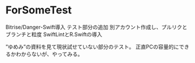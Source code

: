 # ForSomeTest

Bitrise/Danger-Swift導入
テスト部分の追加
別アカウント作成し、プルリクとブランチと粒度
SwiftLintとR.Swiftの導入

”ゆめみ”の資料を見て現状試せていない部分のテスト。
正直PCの容量的にできるかわからないが、やってみる。
